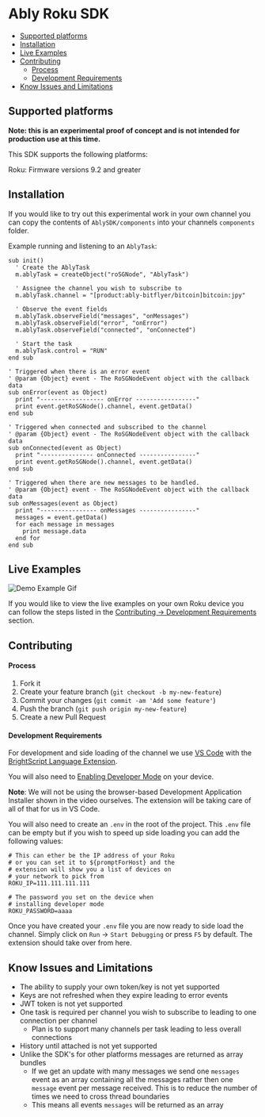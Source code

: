 # Ably Roku SDK

- [Supported platforms](#supported-platforms)
- [Installation](#installation)
- [Live Examples](#live-examples)
- [Contributing](#contributing)
    - [Process](#process)
    - [Development Requirements](#development-requirements)
- [Know Issues and Limitations](#know-issues-and-limitations)

## Supported platforms

**Note: this is an experimental proof of concept and is not intended for production use at this time.**

This SDK supports the following platforms:

Roku: Firmware versions 9.2 and greater

## Installation

If you would like to try out this experimental work in your own channel you can copy the contents of `AblySDK/components` into your channels `components` folder.

Example running and listening to an `AblyTask`:

```brightscript
sub init()
  ' Create the AblyTask
  m.ablyTask = createObject("roSGNode", "AblyTask")

  ' Assignee the channel you wish to subscribe to
  m.ablyTask.channel = "[product:ably-bitflyer/bitcoin]bitcoin:jpy"

  ' Observe the event fields
  m.ablyTask.observeField("messages", "onMessages")
  m.ablyTask.observeField("error", "onError")
  m.ablyTask.observeField("connected", "onConnected")

  ' Start the task
  m.ablyTask.control = "RUN"
end sub

' Triggered when there is an error event
' @param {Object} event - The RoSGNodeEvent object with the callback data
sub onError(event as Object)
  print "------------------ onError -----------------"
  print event.getRoSGNode().channel, event.getData()
end sub

' Triggered when connected and subscribed to the channel
' @param {Object} event - The RoSGNodeEvent object with the callback data
sub onConnected(event as Object)
  print "--------------- onConnected ----------------"
  print event.getRoSGNode().channel, event.getData()
end sub

' Triggered when there are new messages to be handled.
' @param {Object} event - The RoSGNodeEvent object with the callback data
sub onMessages(event as Object)
  print "---------------- onMessages ----------------"
  messages = event.getData()
  for each message in messages
    print message.data
  end for
end sub
```

## Live Examples

![Demo Example Gif](runningDemo.gif)

If you would like to view the live examples on your own Roku device you can follow the steps listed in the [Contributing -> Development Requirements](#development-requirements) section.

## Contributing

#### Process

1. Fork it
2. Create your feature branch (`git checkout -b my-new-feature`)
3. Commit your changes (`git commit -am 'Add some feature'`)
4. Push the branch (`git push origin my-new-feature`)
5. Create a new Pull Request

#### Development Requirements

For development and side loading of the channel we use [VS Code](https://code.visualstudio.com/) with the [BrightScript Language Extension](https://marketplace.visualstudio.com/items?itemName=celsoaf.brightscript).

You will also need to [Enabling Developer Mode](https://developer.roku.com/en-ca/videos/courses/getting-started/developer-mode.md) on your device. 

**Note**: We will not be using the browser-based Development Application Installer shown in the video ourselves. The extension will be taking care of all of that for us in VS Code.

You will also need to create an `.env` in the root of the project. This `.env` file can be empty but if you wish to speed up side loading you can add the following values:

```shell
# This can ether be the IP address of your Roku
# or you can set it to ${promptForHost} and the
# extension will show you a list of devices on
# your network to pick from
ROKU_IP=111.111.111.111

# The password you set on the device when
# installing developer mode
ROKU_PASSWORD=aaaa
```

Once you have created your `.env` file you are now ready to side load the channel. Simply click on `Run` -> `Start Debugging` or press `F5` by default. The extension should take over from here.

## Know Issues and Limitations

- The ability to supply your own token/key is not yet supported
- Keys are not refreshed when they expire leading to error events
- JWT token is not yet supported
- One task is required per channel you wish to subscribe to leading to one connection per channel
  - Plan is to support many channels per task leading to less overall connections
- History until attached is not yet supported
- Unlike the SDK's for other platforms messages are returned as array bundles
  - If we get an update with many messages we send one `messages` event as an array containing all the messages rather then one `message` event per message received. This is to reduce the number of times we need to cross thread boundaries
  - This means all events `messages` will be returned as an array
